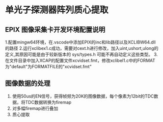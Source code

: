 # 单光子探测器阵列质心提取

## EPIX 图像采集卡开发环境配置说明

1.配置mingw64环境，在.vscode中添加EPIX的inc和lib路径以及XCLIBW64.dll的路径
2.运行xclibex1.c成功，需要对cext.h进行修改，加入uint,ushort,ulong的定义,其原因可能是由于较新版本的 sys/types.h 可能不再自动定义这些类型。
3.在文件目录中加入XCAP的配置文件xcvidset.fmt，修改xclibel1.c中的FORMAT为"default"为FORMATFILE的"xcvidset.fmt"

## 图像数据的处理

1. 使用50us的EN信号，获得帧频为20K的图像数据，每个像素为12bit的TDC数据，将TDC数据转换为firemap
2. 对多幅firemap进行叠加
3. 质心提取
